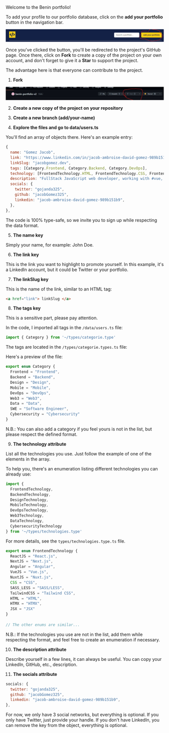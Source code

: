 Welcome to the Benin portfolio!

To add your profile to our portfolio database, click on the **add your portfolio** button in the navigation bar.

![1714216300598](image/add-portfolio/1714216300598.png)

Once you've clicked the button, you'll be redirected to the project's GitHub page. Once there, click on **Fork** to create a copy of the project on your own account, and don't forget to give it a **Star** to support the project.

The advantage here is that everyone can contribute to the project.

1. **Fork**

![1714285840384](image/add-portfolio/1714285840384.png)

2. **Create a new copy of the project on your repository**

3. **Create a new branch (add/your-name)**

4. **Explore the files and go to data/users.ts**

You'll find an array of objects there. Here's an example entry:

```javascript
{
  name: "Gomez Jacob",
  link: "https://www.linkedin.com/in/jacob-ambroise-david-gomez-989b151b9/",
  linkSlug: "jacobgomez.dev",
  tags: [Category.Frontend, Category.Backend, Category.DevOps],
  technology: [FrontendTechnology.HTML, FrontendTechnology.CSS, FrontendTechnology.TailwindCSS, FrontendTechnology.VueJS, FrontendTechnology.NuxtJS, BackendTechnology.NodeJS_AdonisJS, DevOpsTechnology.Docker],
  description: "FullStack JavaScript web developer, working with #vue, #nuxt #js #ts #adonis",
  socials: {
    twitter: "gojanda325",
    github: "jacobGomez325",
    linkedin: "jacob-ambroise-david-gomez-989b151b9",
  },
},
```

The code is 100% type-safe, so we invite you to sign up while respecting the data format.

5. **The name key**

Simply your name, for example: John Doe.

6. **The link key**

This is the link you want to highlight to promote yourself. In this example, it's a LinkedIn account, but it could be Twitter or your portfolio.

7. **The linkSlug key**

This is the name of the link, similar to an HTML tag:

```html
<a href="link"> linkSlug </a>
```

8. **The tags key**

This is a sensitive part, please pay attention.

In the code, I imported all tags in the `/data/users.ts` file:

```typescript
import { Category } from '~/types/categorie.type'
```

The tags are located in the `/types/categorie.types.ts` file:

Here's a preview of the file:

```javascript
export enum Category {
  Frontend = "Frontend",
  Backend = "Backend",
  Design = "Design",
  Mobile = "Mobile",
  DevOps = "DevOps",
  Web3 = "Web3",
  Data = "Data",
  SWE = "Software Engineer",
  Cybersecurity = "Cybersecurity"
}
```

N.B.: You can also add a category if you feel yours is not in the list, but please respect the defined format.

9. **The technology attribute**

List all the technologies you use. Just follow the example of one of the elements in the array.

To help you, there's an enumeration listing different technologies you can already use:

```javascript
import {
  FrontendTechnology,
  BackendTechnology,
  DesignTechnology,
  MobileTechnology,
  DevOpsTechnology,
  Web3Technology,
  DataTechnology,
  CybersecurityTechnology
} from '~/types/technologies.type'
```

For more details, see the `types/technologies.type.ts` file.

```typescript
export enum FrontendTechnology {
  ReactJS = "React.js",
  NextJS = "Next.js",
  Angular = "Angular",
  VueJS = "Vue.js",
  NuxtJS = "Nuxt.js",
  CSS = "CSS",
  SASS_LESS = "SASS/LESS",
  TailwindCSS = "Tailwind CSS",
  HTML = "HTML",
  HTMX = "HTMX",
  JSX = "JSX"
}

// The other enums are similar...
```

N.B.: If the technologies you use are not in the list, add them while respecting the format, and feel free to create an enumeration if necessary.

10. **The description attribute**

Describe yourself in a few lines, it can always be useful. You can copy your LinkedIn, GitHub, etc., description.

11. **The socials attribute**

```javascript
socials: {
  twitter: "gojanda325",
  github: "jacobGomez325",
  linkedin: "jacob-ambroise-david-gomez-989b151b9",
},
```

For now, we only have 3 social networks, but everything is optional. If you only have Twitter, just provide your handle. If you don't have LinkedIn, you can remove the key from the object, everything is optional.